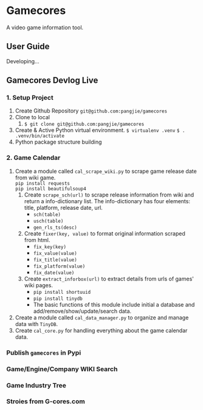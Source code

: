 # Gamecores
A video game information tool. 

## User Guide
Developing...

## Gamecores Devlog Live

### 1. Setup Project

1. Create Github Repository 
   `git@github.com:pangjie/gamecores`
2. Clone to local
   1. `$ git clone git@github.com:pangjie/gamecores`
3. Create & Active Python virtual environment.
   `$ virtualenv .venv`
   `$ . .venv/bin/activate`
4. Python package structure building

### 2. Game Calendar

1. Create a module called `cal_scrape_wiki.py` to scrape game release date from wiki game.  
   `pip install requests`  
   `pip install beautifulsoup4`
   1. Create `scrape_sch(url)` to scrape release information from wiki and return a info-dictionary list. The info-dictionary has four elements: title, platform, release date, url.
      * `sch(table)`
      * `usch(table)`
      * `gen_rls_ts(desc)`
   2. Create `fixer(key, value)` to format original information scraped from html.
      * `fix_key(key)`
      * `fix_value(value)`
      * `fix_title(value)`
      * `fix_platform(value)`
      * `fix_date(value)`
   3. Create `extract_inforbox(url)` to extract details from urls of games' wiki pages.
      * `pip install shortuuid`
      * `pip install tinydb`
      * The basic functions of this module include initial a database and add/remove/show/update/search data. 
2. Create a module called `cal_data_manager.py` to organize and manage data with `TinyDB`.
3. Create `cal_core.py` for handling everything about the game calendar data.

###  Publish `gamecores` in Pypi

###  Game/Engine/Company WIKI Search

###  Game Industry Tree

###  Stroies from G-cores.com

